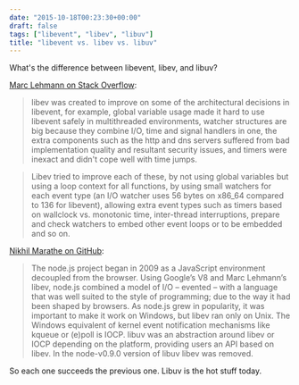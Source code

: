 ```yaml
---
date: "2015-10-18T00:23:30+00:00"
draft: false
tags: ["libevent", "libev", "libuv"]
title: "libevent vs. libev vs. libuv"
---
```

What's the difference between libevent, libev, and libuv?

[Marc Lehmann on Stack Overflow](http://stackoverflow.com/questions/9433864/whats-the-difference-between-libev-and-libevent):

>libev was created to improve on some of the architectural decisions in libevent, for example, global variable usage made it hard to use libevent safely in multithreaded environments, watcher structures are big because they combine I/O, time and signal handlers in one, the extra components such as the http and dns servers suffered from bad implementation quality and resultant security issues, and timers were inexact and didn't cope well with time jumps.

>Libev tried to improve each of these, by not using global variables but using a loop context for all functions, by using small watchers for each event type (an I/O watcher uses 56 bytes on x86_64 compared to 136 for libevent), allowing extra event types such as timers based on wallclock vs. monotonic time, inter-thread interruptions, prepare and check watchers to embed other event loops or to be embedded and so on.

[Nikhil Marathe on GitHub](https://nikhilm.github.io/uvbook/introduction.html):

>The node.js project began in 2009 as a JavaScript environment decoupled from the browser. Using Google’s V8 and Marc Lehmann’s libev, node.js combined a model of I/O – evented – with a language that was well suited to the style of programming; due to the way it had been shaped by browsers. As node.js grew in popularity, it was important to make it work on Windows, but libev ran only on Unix. The Windows equivalent of kernel event notification mechanisms like kqueue or (e)poll is IOCP. libuv was an abstraction around libev or IOCP depending on the platform, providing users an API based on libev. In the node-v0.9.0 version of libuv libev was removed.

So each one succeeds the previous one. Libuv is the hot stuff today.
